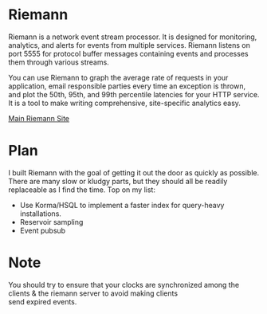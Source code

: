 Riemann
=======

Riemann is a network event stream processor. It is designed for monitoring,
analytics, and alerts for events from multiple services. Riemann listens on
port 5555 for protocol buffer messages containing events and processes them
through various streams.

You can use Riemann to graph the average rate of requests in your application,
email responsible parties every time an exception is thrown, and plot the 50th,
95th, and 99th percentile latencies for your HTTP service. It is a tool to make
writing comprehensive, site-specific analytics easy.

[Main Riemann Site](http://aphyr.github.com/riemann/)<br />

Plan
====

I built Riemann with the goal of getting it out the door as quickly as
possible. There are many slow or kludgy parts, but they should all be readily
replaceable as I find the time. Top on my list:

- Use Korma/HSQL to implement a faster index for query-heavy installations.
- Reservoir sampling
- Event pubsub

Note
====
  
You should try to ensure that your clocks are synchronized among the clients & the riemann server to avoid making clients  
send expired events. 

